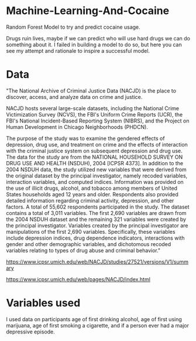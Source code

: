 # Machine-Learning-And-Cocaine
Random Forest Model to try and predict cocaine usage. 

Drugs ruin lives, maybe if we can predict who will use hard drugs we can do something about it. I failed in building a model to do so, but here you can see my attempt and rationale to inspire a successful model. 

# Data 

"The National Archive of Criminal Justice Data (NACJD) is the place to discover, access, and analyze data on crime and justice.

NACJD hosts several large-scale datasets, including the National Crime Victimization Survey (NCVS), the FBI's Uniform Crime Reports (UCR), the FBI's National Incident-Based Reporting System (NIBRS), and the Project on Human Development in Chicago Neighborhoods (PHDCN).

The purpose of the study was to examine the gendered effects of depression, drug use, and treatment on crime and the effects of interaction with the criminal justice system on subsequent depression and drug use. The data for the study are from the NATIONAL HOUSEHOLD SURVEY ON DRUG USE AND HEALTH (NSDUH), 2004 [ICPSR 4373]. In addition to the 2004 NSDUH data, the study utilized new variables that were derived from the original dataset by the principal investigator, namely recoded variables, interaction variables, and computed indices. Information was provided on the use of illicit drugs, alcohol, and tobacco among members of United States households aged 12 years and older. Respondents also provided detailed information regarding criminal activity, depression, and other factors. A total of 55,602 respondents participated in the study. The dataset contains a total of 3,011 variables. The first 2,690 variables are drawn from the 2004 NSDUH dataset and the remaining 321 variables were created by the principal investigator. Variables created by the principal investigator are manipulations of the first 2,690 variables. Specifically, these variables include depression indices, drug dependence indicators, interactions with gender and other demographic variables, and dichotomous recoded variables relating to types of drug abuse and criminal behavior."

https://www.icpsr.umich.edu/web/NACJD/studies/27521/versions/V1/summary

https://www.icpsr.umich.edu/web/pages/NACJD/index.html

# Variables used 

I used data on participants age of first drinking alcohol, age of first using marijuana, age of first smoking a cigarette, and if a person ever had a major depressive episode. 

